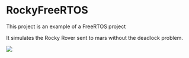 # RockyFreeRTOS

This project is an example of a FreeRTOS project

It simulates the Rocky Rover sent to mars without the deadlock problem.


![](https://www.nasa.gov/images/content/540130main_Rocky7hires-43_full.jpg)
